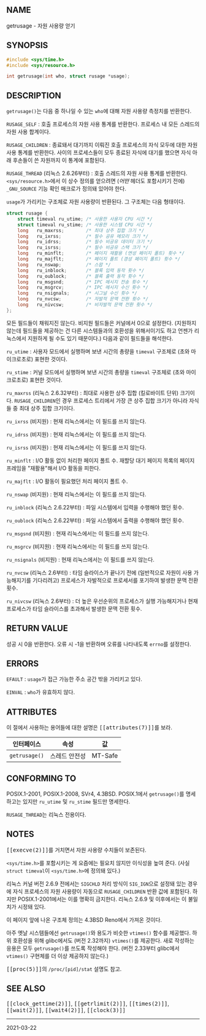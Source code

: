 ## NAME

getrusage - 자원 사용량 얻기

## SYNOPSIS

```c
#include <sys/time.h>
#include <sys/resource.h>

int getrusage(int who, struct rusage *usage);
```

## DESCRIPTION

`getrusage()`는 다음 중 하나일 수 있는 `who`에 대해 자원 사용량 측정치를 반환한다.

`RUSAGE_SELF`
:   호출 프로세스의 자원 사용 통계를 반환한다. 프로세스 내 모든 스레드의 자원 사용 합계이다.

`RUSAGE_CHILDREN`
:   종료돼서 대기까지 이뤄진 호출 프로세스의 자식 모두에 대한 자원 사용 통계를 반환한다. 사이의 프로세스들이 모두 종료된 자식에 대기를 했으면 자식 아래 후손들이 쓴 자원까지 이 통계에 포함된다.

`RUSAGE_THREAD` (리눅스 2.6.26부터)
:   호출 스레드의 자원 사용 통계를 반환한다. `<sys/resource.h>`에서 이 상수 정의를 얻으려면 (*어떤* 헤더도 포함시키기 전에) `_GNU_SOURCE` 기능 확인 매크로가 정의돼 있어야 한다.

`usage`가 가리키는 구조체로 자원 사용량이 반환된다. 그 구조체는 다음 형태이다.

```c
struct rusage {
    struct timeval ru_utime; /* 사용한 사용자 CPU 시간 */
    struct timeval ru_stime; /* 사용한 시스템 CPU 시간 */
    long   ru_maxrss;        /* 최대 상주 집합 크기 */
    long   ru_ixrss;         /* 필수 공유 메모리 크기 */
    long   ru_idrss;         /* 필수 비공유 데이터 크기 */
    long   ru_isrss;         /* 필수 비공유 스택 크기 */
    long   ru_minflt;        /* 페이지 재활용 (연성 페이지 폴트) 횟수 */
    long   ru_majflt;        /* 페이지 폴트 (경성 페이지 폴트) 횟수 */
    long   ru_nswap;         /* 스왑 */
    long   ru_inblock;       /* 블록 입력 동작 횟수 */
    long   ru_oublock;       /* 블록 출력 동작 횟수 */
    long   ru_msgsnd;        /* IPC 메시지 전송 횟수 */
    long   ru_msgrcv;        /* IPC 메시지 수신 횟수 */
    long   ru_nsignals;      /* 시그널 수신 횟수 */
    long   ru_nvcsw;         /* 자발적 문맥 전환 횟수 */
    long   ru_nivcsw;        /* 비자발적 문맥 전환 횟수 */
};
```

모든 필드들이 채워지진 않는다. 비지원 필드들은 커널에서 0으로 설정한다. (지원하지 않는데 필드들을 제공하는 건 다른 시스템들과의 호환성을 위해서이기도 하고 언젠가 리눅스에서 지원하게 될 수도 있기 때문이다.) 다음과 같이 필드들을 해석한다.

`ru_utime`
:   사용자 모드에서 실행하며 보낸 시간의 총량을 `timeval` 구조체로 (초와 마이크로초로) 표현한 것이다.

`ru_stime`
:   커널 모드에서 실행하며 보낸 시간의 총량을 `timeval` 구조체로 (초와 마이크로초로) 표현한 것이다.

`ru_maxrss` (리눅스 2.6.32부터)
:   최대로 사용한 상주 집합 (킬로바이트 단위) 크기이다. `RUSAGE_CHILDREN`인 경우 프로세스 트리에서 가장 큰 상주 집합 크기가 아니라 자식들 중 최대 상주 집합 크기이다.

`ru_ixrss` (비지원)
:   현재 리눅스에서는 이 필드를 쓰지 않는다.

`ru_idrss` (비지원)
:   현재 리눅스에서는 이 필드를 쓰지 않는다.

`ru_isrss` (비지원)
:   현재 리눅스에서는 이 필드를 쓰지 않는다.

`ru_minflt`
:   I/O 활동 없이 처리한 페이지 폴트 수. 재할당 대기 페이지 목록의 페이지 프레임을 "재활용"해서 I/O 활동을 피한다.

`ru_majflt`
:   I/O 활동이 필요했던 처리 페이지 폴트 수.

`ru_nswap` (비지원)
:   현재 리눅스에서는 이 필드를 쓰지 않는다.

`ru_inblock` (리눅스 2.6.22부터)
:   파일 시스템에서 입력을 수행해야 했던 횟수.

`ru_oublock` (리눅스 2.6.22부터)
:   파일 시스템에서 출력을 수행해야 했던 횟수.

`ru_msgsnd` (비지원)
:   현재 리눅스에서는 이 필드를 쓰지 않는다.

`ru_msgrcv` (비지원)
:   현재 리눅스에서는 이 필드를 쓰지 않는다.

`ru_nsignals` (비지원)
:   현재 리눅스에서는 이 필드를 쓰지 않는다.

`ru_nvcsw` (리눅스 2.6부터)
:   타임 슬라이스가 끝나기 전에 (일반적으로 자원이 사용 가능해지기를 기다리려고) 프로세스가 자발적으로 프로세서를 포기하여 발생한 문맥 전환 횟수.

`ru_nivcsw` (리눅스 2.6부터)
:   더 높은 우선순위의 프로세스가 실행 가능해지거나 현재 프로세스가 타임 슬라이스를 초과해서 발생한 문맥 전환 횟수.

## RETURN VALUE

성공 시 0을 반환한다. 오류 시 -1을 반환하며 오류를 나타내도록 `errno`를 설정한다.

## ERRORS

`EFAULT`
:   `usage`가 접근 가능한 주소 공간 밖을 가리키고 있다.

`EINVAL`
:   `who`가 유효하지 않다.

## ATTRIBUTES

이 절에서 사용하는 용어들에 대한 설명은 <tt>[[attributes(7)]]</tt>를 보라.

| 인터페이스 | 속성 | 값 |
| --- | --- | --- |
| `getrusage()` | 스레드 안전성 | MT-Safe |

## CONFORMING TO

POSIX.1-2001, POSIX.1-2008, SVr4, 4.3BSD. POSIX.1에서 `getrusage()`를 명세하고는 있지만 `ru_utime` 및 `ru_stime` 필드만 명세한다.

`RUSAGE_THREAD`는 리눅스 전용이다.

## NOTES

<tt>[[execve(2)]]</tt>를 거치면서 자원 사용량 수치들이 보존된다.

`<sys/time.h>`를 포함시키는 게 요즘에는 필요치 않지만 이식성을 높여 준다. (사실 `struct timeval`이 `<sys/time.h>`에 정의돼 있다.)

리눅스 커널 버전 2.6.9 전에서는 `SIGCHLD` 처리 방식이 `SIG_IGN`으로 설정돼 있는 경우에 자식 프로세스의 자원 사용량이 자동으로 `RUSAGE_CHILDREN` 반환 값에 포함된다. 하지만 POSIX.1-2001에서는 이를 명확히 금지한다. 리눅스 2.6.9 및 이후에서는 이 불일치가 시정돼 있다.

이 페이지 앞에 나온 구조체 정의는 4.3BSD Reno에서 가져온 것이다.

아주 옛날 시스템들에선 `getrusage()`와 용도가 비슷한 `vtimes()` 함수를 제공했다. 하위 호환성을 위해 glibc에서도 (버전 2.32까지) `vtimes()`를 제공한다. 새로 작성하는 응용은 모두 `getrusage()`를 쓰도록 작성해야 한다. (버전 2.33부터 glibc에서 `vtimes()` 구현체를 더 이상 제공하지 않는다.)

<tt>[[proc(5)]]</tt>의 `/proc/[pid]/stat` 설명도 참고.

## SEE ALSO

<tt>[[clock_gettime(2)]]</tt>, <tt>[[getrlimit(2)]]</tt>, <tt>[[times(2)]]</tt>, <tt>[[wait(2)]]</tt>, <tt>[[wait4(2)]]</tt>, <tt>[[clock(3)]]</tt>

----

2021-03-22
